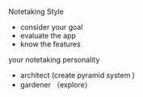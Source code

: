Notetaking Style

- consider your goal
- evaluate the app
- know the features

your notetaking  personality
- architect  (create pyramid system )
- gardener （explore）

